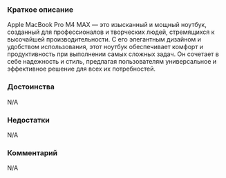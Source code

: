 ### **Краткое описание**
Apple MacBook Pro M4 MAX — это изысканный и мощный ноутбук, созданный для профессионалов и творческих людей, стремящихся к высочайшей производительности. С его элегантным дизайном и удобством использования, этот ноутбук обеспечивает комфорт и продуктивность при выполнении самых сложных задач. Он сочетает в себе надежность и стиль, предлагая пользователям универсальное и эффективное решение для всех их потребностей.

### **Достоинства**
N/A

### **Недостатки**
N/A

### **Комментарий**
N/A
